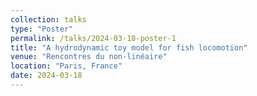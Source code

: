 ```yaml
---                                      
collection: talks
type: "Poster"
permalink: /talks/2024-03-18-poster-1
title: "A hydrodynamic toy model for fish locomotion"
venue: "Rencontres du non-linéaire"
location: "Paris, France"
date: 2024-03-18
---
```


